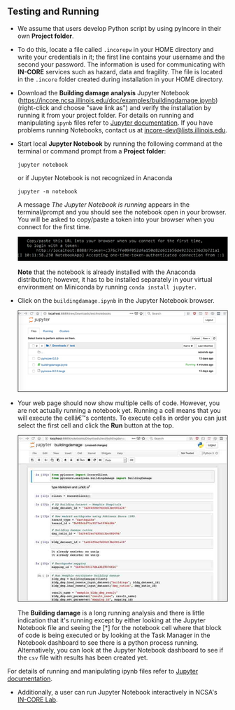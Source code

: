 ## Testing and Running

- We assume that users develop Python script by using pyIncore in their own **Project folder**.


- To do this, locate a file called `.incorepw` in your HOME directory and write your credentials in it; the first line contains your username and the second your password. 
The information is used for communicating with **IN-CORE** services such as hazard, data and fragility. 
The file is located in the `.incore` folder created during installation in your HOME directory.


- Download the **Building damage analysis** Jupyter Notebook (<https://incore.ncsa.illinois.edu/doc/examples/buildingdamage.ipynb>) (right-click and choose "save link as") 
and verify the installation by running it from your project folder. For details on running and manipulating `ipynb` files refer 
to [Jupyter documentation](https://jupyter.readthedocs.io/en/latest/running.html#running). If you have problems running Notebooks, contact us at [incore-dev@lists.illinois.edu](mailto:incore-dev@lists.illinois.edu).


- Start local **Jupyter Notebook** by running the following command at the terminal or command prompt from a **Project folder**:
    ```
    jupyter notebook
    ```
    
    or if Jupyter Notebook is not recognized in Anaconda
    ```
    jupyter -m notebook
    ```     
   
    A message *The Jupyter Notebook is running* appears in the terminal/prompt 
    and you should see the notebook open in your browser. 
    You will be asked to copy/paste a token into your browser when you connect 
    for the first time.
    
    ![Jupyter Notebook token, running for the first time.](images/jupyter_token2.jpg "Jupyter Notebook token, running for the first time.")
    
    **Note** that the notebook is already installed with the Anaconda 
    distribution; however, it has to be installed separately in your virtual environment 
    on Miniconda by running `conda install jupyter`.
    
    
- Click on the `buildingdamage.ipynb` in the Jupyter Notebook browser.

    ![Jupyter Notebook dashboard.](images/juplocal1_file.jpg "Jupyter Notebook dashboard.")


- Your web page should now show multiple cells of code. However, you are not actually running a notebook yet. Running 
a cell means that you will execute the cellâ€™s contents. To execute cells in order you can just select the first 
cell and click the **Run** button at the top.

    ![Building damage Jupyter notebook cells.](images/juplocal2_notebook.jpg "Building damage Jupyter notebook cells.")

    The **Building damage** is a long running analysis and there is little indication that it's running except 
    by either looking at the Jupyter Notebook file and seeing the [*] for the notebook cell where that block 
    of code is being executed or by looking at the Task Manager in the Notebook dashboard to see there is 
    a python process running. Alternatively, you can look at the Jupyter Notebook dashboard to see if the `csv` file 
    with results has been created yet.

For details of running and manipulating ipynb files refer to [Jupyter documentation](https://jupyter.readthedocs.io/en/latest/running.html#running).

- Additionally, a user can run Jupyter Notebook interactively in NCSA's [IN-CORE Lab](https://incore.ncsa.illinois.edu/lab).
